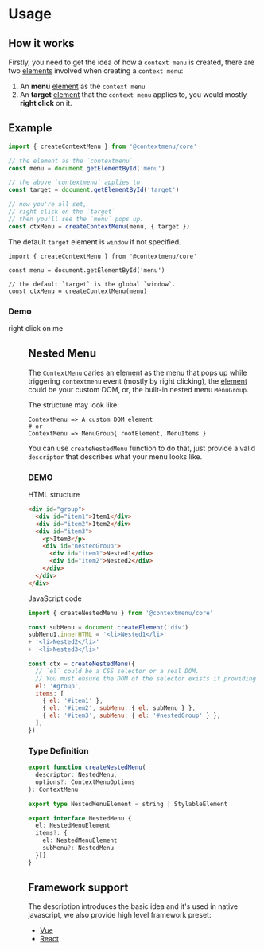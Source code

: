 # Usage

## How it works
Firstly, you need to get the idea of how a `context menu` is created, there are two <u>elements</u> involved when creating a `context menu`:

1. An **menu** <u>element</u> as the `context menu`
2. An **target** <u>element</u> that the `context menu` applies to, you would mostly **right click** on it.

## Example

```typescript
import { createContextMenu } from '@contextmenu/core'

// the element as the `contextmenu`
const menu = document.getElementById('menu')

// the above `contextmenu` applies to
const target = document.getElementById('target')

// now you're all set,
// right click on the `target`
// then you'll see the `menu` pops up.
const ctxMenu = createContextMenu(menu, { target })
```
The default `target` element is `window` if not specified.

```typescript{6}
import { createContextMenu } from '@contextmenu/core'

const menu = document.getElementById('menu')

// the default `target` is the global `window`.
const ctxMenu = createContextMenu(menu)
```


### Demo
<script setup>
import { ref } from 'vue'
import { useContextMenu } from '@contextmenu/vue'
// TODO: using unplugin-import
import Menu from '../components/Menu.vue'
import Area from '../components/Area.vue'

const targetRef = ref(null)
const menuRef = ref(null)

const ctx = useContextMenu(menuRef, { target: targetRef })
</script>

<Area ref="targetRef">
right click on me
</Area>
<Menu ref="menuRef" />

## Nested Menu

The `ContextMenu` caries an <u>element</u> as the menu that pops up while triggering `contextmenu` event (mostly by right clicking), the <u>element</u> could be your custom DOM, or, the built-in nested menu `MenuGroup`.

The structure may look like:
```shell
ContextMenu => A custom DOM element
# or
ContextMenu => MenuGroup{ rootElement, MenuItems }
```

You can use `createNestedMenu` function to do that, just provide a valid `descriptor` that describes what your menu looks like.

### DEMO
HTML structure
```html
<div id="group">
  <div id="item1">Item1</div>
  <div id="item2">Item2</div>
  <div id="item3">
    <p>Item3</p>
    <div id="nestedGroup">
      <div id="item1">Nested1</div>
      <div id="item2">Nested2</div>
    </div>
  </div>
</div>
```

JavaScript code
```js
import { createNestedMenu } from '@contextmenu/core'

const subMenu = document.createElement('div')
subMenu1.innerHTML = '<li>Nested1</li>'
+ '<li>Nested2</li>'
+ '<li>Nested3</li>'

const ctx = createNestedMenu({
  // `el` could be a CSS selector or a real DOM.
  // You must ensure the DOM of the selector exists if providing a selector.
  el: '#group',
  items: [
    { el: '#item1' },
    { el: '#item2', subMenu: { el: subMenu } },
    { el: '#item3', subMenu: { el: '#nestedGroup' } },
  ],
})
```

### Type Definition
```ts
export function createNestedMenu(
  descriptor: NestedMenu,
  options?: ContextMenuOptions
): ContextMenu

export type NestedMenuElement = string | StylableElement

export interface NestedMenu {
  el: NestedMenuElement
  items?: {
    el: NestedMenuElement
    subMenu?: NestedMenu
  }[]
}

```

## Framework support
The description introduces the basic idea and it's used in native javascript, we also provide high level framework preset:
- [Vue](/vue/)
- [React](/react/)

